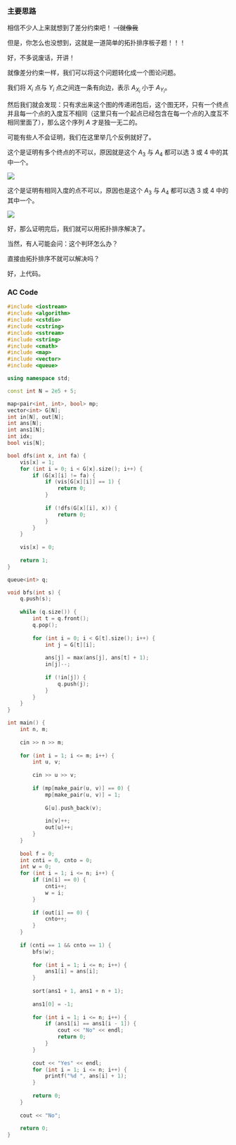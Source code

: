 ### 主要思路

相信不少人上来就想到了差分约束吧！ ~~（就像我~~

但是，你怎么也没想到，这就是一道简单的拓扑排序板子题！！！

好，不多说废话，开讲！

就像差分约束一样，我们可以将这个问题转化成一个图论问题。

我们将 $X_i$ 点与 $Y_i$ 点之间连一条有向边，表示 $A_{X_i}$ 小于 $A_{Y_i}$。

然后我们就会发现：只有求出来这个图的传递闭包后，这个图无环，只有一个终点并且每一个点的入度互不相同（这里只有一个起点已经包含在每一个点的入度互不相同里面了），那么这个序列 $A$ 才是独一无二的。

可能有些人不会证明，我们在这里举几个反例就好了。

这个是证明有多个终点的不可以，原因就是这个 $A_3$ 与 $A_4$ 都可以选 $3$ 或 $4$ 中的其中一个。

![](https://cdn.luogu.com.cn/upload/image_hosting/m3xfw3xq.png)

这个是证明有相同入度的点不可以，原因也是这个 $A_3$ 与 $A_4$ 都可以选 $3$ 或 $4$ 中的其中一个。

![](https://cdn.luogu.com.cn/upload/image_hosting/9447y7f4.png)

好，那么证明完后，我们就可以用拓扑排序解决了。

当然，有人可能会问：这个判环怎么办？

直接由拓扑排序不就可以解决吗？

好，上代码。

### AC Code

```cpp
#include <iostream>
#include <algorithm>
#include <cstdio>
#include <cstring>
#include <sstream>
#include <string>
#include <cmath>
#include <map> 
#include <vector>
#include <queue>

using namespace std;

const int N = 2e5 + 5;

map<pair<int, int>, bool> mp;
vector<int> G[N];
int in[N], out[N];
int ans[N];
int ans1[N];
int idx;
bool vis[N];

bool dfs(int x, int fa) {
	vis[x] = 1;
	for (int i = 0; i < G[x].size(); i++) {
		if (G[x][i] != fa) {
			if (vis[G[x][i]] == 1) {
				return 0;
			}
			
			if (!dfs(G[x][i], x)) {
				return 0;
			}
		}
	}
	
	vis[x] = 0;
	
	return 1;
}

queue<int> q;

void bfs(int s) {
	q.push(s);
	
	while (q.size()) {
		int t = q.front();
		q.pop();
		
		for (int i = 0; i < G[t].size(); i++) {
			int j = G[t][i];
			
			ans[j] = max(ans[j], ans[t] + 1);
			in[j]--;
			
			if (!in[j]) {
				q.push(j);
			}
		}
	}
}

int main() {
	int n, m;
	
	cin >> n >> m;
	
	for (int i = 1; i <= m; i++) {
		int u, v;
		
		cin >> u >> v;
		
		if (mp[make_pair(u, v)] == 0) {
			mp[make_pair(u, v)] = 1;
			
			G[u].push_back(v);
			
			in[v]++;
			out[u]++;
		}
	}
	
	bool f = 0;
	int cnti = 0, cnto = 0;
	int w = 0;
	for (int i = 1; i <= n; i++) {
		if (in[i] == 0) {
			cnti++;
			w = i;
		}
		
		if (out[i] == 0) {
			cnto++;
		}
	}
	
	if (cnti == 1 && cnto == 1) {
		bfs(w);
		
		for (int i = 1; i <= n; i++) {
			ans1[i] = ans[i];
		}
		
		sort(ans1 + 1, ans1 + n + 1);
		
		ans1[0] = -1;
		
		for (int i = 1; i <= n; i++) {
			if (ans1[i] == ans1[i - 1]) {
				cout << "No" << endl;
				return 0;
			}
		}
		
		cout << "Yes" << endl;
		for (int i = 1; i <= n; i++) {
			printf("%d ", ans[i] + 1);
		}
		
		return 0;
	}
	
	cout << "No";
	
	return 0;
} 
```
